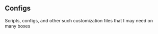 Configs
--------
Scripts, configs, and other such customization files that I may need on many boxes

